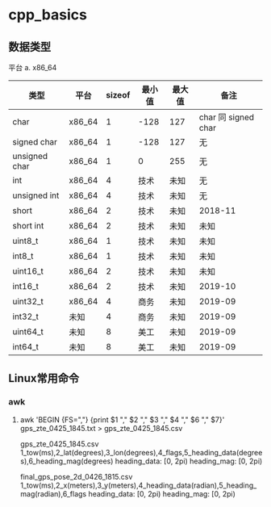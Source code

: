 # cpp_basics

## 数据类型

平台
a. x86_64

类型 | 平台 | sizeof | 最小值 | 最大值 | 备注
-----|-----|------|-----|-----|-------
char  |  x86_64  |  1  |  -128  |  127  |  char 同 signed char
signed char  |  x86_64  |  1  |  -128  |  127  |  无
unsigned char  |  x86_64  |  1  |  0  |  255  |  无
int  |  x86_64  |  4  |  技术  |  未知  |  无
unsigned int  |  x86_64  |  4  |  技术  |  未知  |  无
short  |  x86_64  |  2  |  技术  |  未知  |  2018-11
short int  |  x86_64  |  2  |  技术  |  未知  |  未知
uint8_t  |  x86_64  |  1  |  技术  |  未知  |  未知
int8_t  |  x86_64  |  1  |  技术  |  未知  |  未知
uint16_t  |  x86_64  |  2  |  技术  |  未知  |  未知
int16_t  |  x86_64  |  2  |  技术  |  未知  |  2019-10
uint32_t  |  x86_64  |  4  |  商务  |  未知  |  2019-09
int32_t  |  未知  |  4  |  商务  |  未知  |  2019-09
uint64_t  |  未知  |  8  |  美工  |  未知  |  2019-09  
int64_t  |  未知  |  8  |  美工  |  未知  |  2019-09 

## Linux常用命令

### awk

1. awk 'BEGIN {FS=","} {print $1 "," $2 "," $3 "," $4 "," $6 "," $7}' gps_zte_0425_1845.txt > gps_zte_0425_1845.csv

    gps_zte_0425_1845.csv
        1_tow(ms),2_lat(degrees),3_lon(degrees),4_flags,5_heading_data(degrees),6_heading_mag(degrees)
                heading_data: [0, 2pi)
                heading_mag: [0, 2pi)

    final_gps_pose_2d_0426_1815.csv
        1_tow(ms),2_x(meters),3_y(meters),4_heading_data(radian),5_heading_mag(radian),6_flags
                heading_data: [0, 2pi)
                heading_mag: [0, 2pi)

